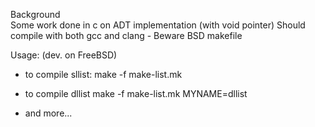 
Background  
  Some work done in c on ADT implementation (with void pointer)
  Should compile with both gcc and clang - Beware BSD makefile 

Usage: 
  (dev. on FreeBSD)

   - to compile sllist:
   make -f  make-list.mk 

   - to compile dllist
   make -f make-list.mk MYNAME=dllist

   - and more...